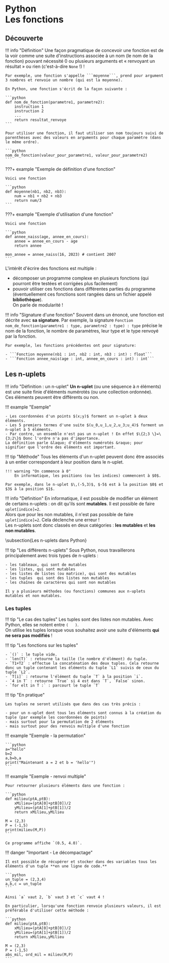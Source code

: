 # Python<br>Les fonctions

## Découverte

!!! info "Définition"
    Une façon pragmatique de concevoir une fonction est de la voir comme une suite d'instructions associée à un nom (le nom de la fonction) pouvant nécessité 0 ou plusieurs arguments et &laquo; renvoyant un résultat &raquo; ou rien (c'est-à-dire ```None``` !) !

    Par exemple, une fonction s'appelle ```moyenne```, prend pour argument 3 nombres et renvoie un nombre (qui est la moyenne).

    En Python, une fonction s'écrit de la façon suivante :

    ```python
    def nom_de_fonction(parametre1, parametre2):
        instruction 1
        instruction 2
        ...
        return resultat_renvoye
    ```

    Pour utiliser une fonction, il faut utiliser son nom toujours suivi de parenthèses avec des valeurs en arguments pour chaque paramètre (dans le même ordre).

    ```python
    nom_de_fonction(valeur_pour_parametre1, valeur_pour_parametre2)
    ```

???+ example "Exemple de définition d'une fonction"

    Voici une fonction

    ```python
    def moyenne(nb1, nb2, nb3):
        num = nb1 + nb2 + nb3
        return num/3
    ```


???+ example "Exemple d'utilisation d'une fonction"

    Voici une fonction

    ```python
    def annee_naiss(age, annee_en_cours):
        annee = annee_en_cours - age
        return annee
    
    mon_annee = annee_naiss(16, 2023) # contient 2007
    ```

L'intérêt d'écrire des fonctions est multiple :

- décomposer un programme complexe en plusieurs fonctions (qui pourront être testées et corrigées plus facilement)
- pouvoir utiliser ces fonctions dans différentes parties du programme (éventuellement ces fonctions sont rangées dans un fichier appelé **bibliothèque**).  
On parle de modularité !

!!! info "Signature d'une fonction"
    Souvent dans un énoncé, une fonction est décrite avec **sa signature**. Par exemple,
    la signature ```Fonction nom_de_fonction(parametre1 : type, parametre2 : type) : type``` précise le nom de la fonction, le nombre de paramètres, leur type et le type renvoyé par la fonction.

    Par exemple, les fonctions précédentes ont pour signature:

    - ```Fonction moyenne(nb1 : int, nb2 : int, nb3 : int) : float```
    - ```Fonction annee_nais(age : int, annee_en_cours : int) : int```

## Les n-uplets

!!! info "Définition : un n-uplet"
    **Un n-uplet** (ou une séquence à $n$ éléments) est une suite finie d'éléments numérotés (ou une collection ordonnée).  
    Ces éléments peuvent être différents ou non.


!!! example "Exemple"

    - Les coordonnées d'un points $(x;y)$ forment un n-uplet à deux éléments.
    - Les 5 premiers termes d'une suite $(u_0,u_1,u_2,u_3;u_4)$ forment un n-uplet à 5 éléments.
    - Par contre, un ensemble n'est pas un n-uplet ! En effet $\{2;3 \}=\{3;2\}$ Donc l'ordre n'a pas d'importance.  
    La définition parle &laquo; d'éléments numérotés &raquo; pour signifier que l'ordre des éléments est important.


!!! tip "Méthode"
    Tous les éléments d'un n-uplet peuvent donc être associés à un entier correspondant à leur position dans le n-uplet.

    !!! warning "On commence à 0"
        En informatique, les positions (ou les indices) commencent à $0$.

    Par exemple, dans le n-uplet $\,(-5,3)$, $-5$ est à la position $0$ et $3$ à la position $1$.


!!! info "Définition"
    En informatique, il est possible de modifier un élément de certains n-uplets : on dit qu'ils sont **mutables**. Il est possible de faire `uplet[indice]=2`.  
    Alors que pour les non mutables, il n'est pas possible de faire `uplet[indice]=2`. Cela déclenche une erreur !  
    Les n-uplets sont donc classés en deux catégories : **les mutables** et **les non mutables**. 

\subsection{Les n-uplets dans Python}

!!! tip "Les différents n-uplets"
    Sous Python, nous travaillerons principalement avec trois types de n-uplets :

    - les tableaux, qui sont de mutables
    - les listes, qui sont mutables
    - les listes de listes (ou matrice), qui sont des mutables
    - les tuples  qui sont des listes non mutables
    - les chaînes de caractères qui sont non mutables

    Il y a plusieurs méthodes (ou fonctions) communes aux n-uplets mutables et non mutables. 

### Les tuples

!!! tip "Le cas des tuples"
    Les tuples sont des listes non mutables. Avec Python, elles se notent entre `(   )`.  
    On utilise les tuples lorsque vous souhaitez avoir une suite d'éléments **qui ne sera pas modifiés** !


!!! tip "Les fonctions sur les tuples"

    - `()` : le tuple vide. 
    - `len(T)` : retourne la taille (le nombre d'élément) du tuple.
    - `T1+T2` : effectue la concaténation des deux tuples. Cela retourne donc un tuple contenant les éléments du tuple `L1` suivis de ceux du tuple `L2`.
    - `T[i]` : retourne l'élément du tuple `T` à la position `i`.
    - `4 in T` : retourne `True` si 4 est dans `T`, `False` sinon.
    - `for elt in T :` : parcourt le tuple `T`

!!! tip "En pratique"

    Les tuples ne seront utilisés que dans des cas très précis :

    - pour un n-uplet dont tous les éléments sont connus à la création du tuple (par exemple les coordonnées de points)
    - mais surtout pour la permutation de 2 éléments
    - mais surtout pour des renvois multiple d'une fonction

!!! example "Exemple - la permutation"
    
    ```python
    a="hello"
    b=2
    a,b=b,a
    print("Maintenant a = 2 et b = 'hello'")
    ```

!!! example "Exemple - renvoi multiple"

    Pour retourner plusieurs éléments dans une fonction :

    ```python
    def milieu(ptA,ptB):
        xMilieu=(ptA[0]+ptB[0])/2
        yMilieu=(ptA[1]+ptB[1])/2
        return xMilieu,yMilieu

    M = (2,3)
    P = (-1,5)
    print(milieu(M,P))
    ```

    Ce programme affiche `(0.5, 4.0)`.

!!! danger "Important - Le décompactage"

    Il est possible de récupérer et stocker dans des variables tous les éléments d'un tuple **en une ligne de code.**  

    ```python
    un_tuple = (2,3,4)
    a,b,c = un_tuple
    ```

    Ainsi `a` vaut 2, `b` vaut 3 et `c` vaut 4 !

    En particulier, lorsqu'une fonction renvoie plusieurs valeurs, il est préférable d'utiliser cette méthode :

    ```python
    def milieu(ptA,ptB):
        xMilieu=(ptA[0]+ptB[0])/2
        yMilieu=(ptA[1]+ptB[1])/2
        return xMilieu,yMilieu

    M = (2,3)
    P = (-1,5)
    abs_mil, ord_mil = milieu(M,P)
    ```
